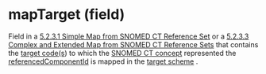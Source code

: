 # mapTarget (field)

Field in a [5.2.3.1 Simple Map from SNOMED CT Reference Set](https://confluence.ihtsdotools.org/display/WIPRELFMT/5.2.3.1+Simple+Map+from+SNOMED+CT+Reference+Set) or a [5.2.3.3 Complex and Extended Map from SNOMED CT Reference Sets](../../../5.2.3.3-Complex-and-Extended-Map-from-SNOMED-CT-Reference-Sets_28739374.html) that contains the [target code(s](https://confluence.ihtsdotools.org/display/DOCGLOSS/target+code\()) to which the [SNOMED CT concept](https://confluence.ihtsdotools.org/display/DOCGLOSS/SNOMED+CT+concept) represented the [referencedComponentId](https://confluence.ihtsdotools.org/display/DOCGLOSS/referencedComponentId) is mapped in the [target scheme](https://confluence.ihtsdotools.org/display/DOCGLOSS/target+scheme) .
